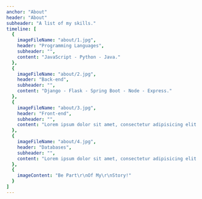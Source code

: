 ```yaml
---
anchor: "About"
header: "About"
subheader: "A list of my skills."
timeline: [
  {
    imageFileName: "about/1.jpg",
    header: "Programming Languages",
    subheader: "",
    content: "JavaScript - Python - Java."
  },
  {
    imageFileName: "about/2.jpg",
    header: "Back-end",
    subheader: "",
    content: "Django - Flask - Spring Boot - Node - Express."
  },
  {
    imageFileName: "about/3.jpg",
    header: "Front-end",
    subheader: "",
    content: "Lorem ipsum dolor sit amet, consectetur adipisicing elit. Minima maxime quam architecto quo inventore harum ex magni, dicta impedit."
  },
  {
    imageFileName: "about/4.jpg",
    header: "Databases",
    subheader: "",
    content: "Lorem ipsum dolor sit amet, consectetur adipisicing elit. Minima maxime quam architecto quo inventore harum ex magni, dicta impedit."
  },
  {
    imageContent: "Be Part\r\nOf My\r\nStory!"
  }
]
---
```



